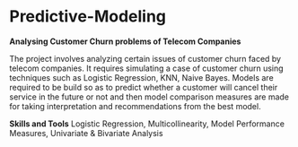 # Predictive-Modeling
**Analysing Customer Churn problems of Telecom Companies**

The project involves analyzing certain issues of customer churn faced by telecom companies. It requires simulating a case of customer churn using techniques such as Logistic Regression, KNN, Naive Bayes. Models are required to be build so as to predict whether a customer will cancel their service in the future or not and then model comparison measures are made for taking interpretation and recommendations from the best model.

**Skills and Tools**
Logistic Regression, Multicollinearity, Model Performance Measures, Univariate & Bivariate Analysis
